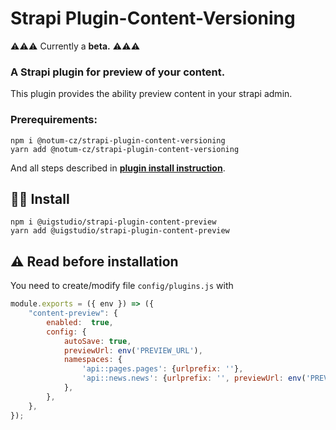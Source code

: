 # Strapi Plugin-Content-Versioning

⚠️⚠️⚠️ Currently a **beta.** ⚠️⚠️⚠️

### A Strapi plugin for preview of your content.

This plugin provides the ability preview content in your strapi admin.

### Prerequirements:
```
npm i @notum-cz/strapi-plugin-content-versioning
yarn add @notum-cz/strapi-plugin-content-versioning
```
And all steps described in [**plugin install instruction**](https://github.com/notum-cz/strapi-plugin-content-versioning#-install).

## 🧑‍💻 Install

```
npm i @uigstudio/strapi-plugin-content-preview
yarn add @uigstudio/strapi-plugin-content-preview
```

## ⚠️ Read before installation

You need to create/modify file `config/plugins.js` with

```js
module.exports = ({ env }) => ({
    "content-preview": {
        enabled:  true,
        config: {
            autoSave: true,
            previewUrl: env('PREVIEW_URL'),
            namespaces: {
                'api::pages.pages': {urlprefix: ''},
                'api::news.news': {urlprefix: '', previewUrl: env('PREVIEW_OTHER_URL')}
            },
        },
    },
});
```
